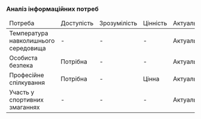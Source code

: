 ### Аналіз інформаційних потреб

<table>
  <thead>
    <tr>
      <td>Потреба</td>
      <td>Доступість</td>
      <td>Зрозумілість</td>
      <td>Цінність</td>
      <td>Актуальність</td>
    </tr>
   </thead>
    <tr>
      <td>Температура навколишнього середовища</td>
      <td>-</td>
      <td>-</td>
      <td>-</td>
      <td>Актуально</td>
    </tr>
     <tr>
      <td>Особиста безпека</td>
      <td>Потрібна</td>
      <td>-</td>
      <td>-</td>
      <td>Актуально</td>
    </tr>
    <tr>
      <td>Професійне спілкування</td>
      <td>Потрібна</td>
      <td>-</td>
      <td>Цінна</td>
      <td>Актуально</td>
    </tr>
    <tr>
      <td>Участь у спортивних змаганнях</td>
      <td>-</td>
      <td>-</td>
      <td>-</td>
      <td>Актуально</td>
    </tr>
